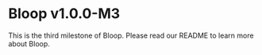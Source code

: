 # Bloop v1.0.0-M3

This is the third milestone of Bloop. Please read our README to learn more about Bloop.

